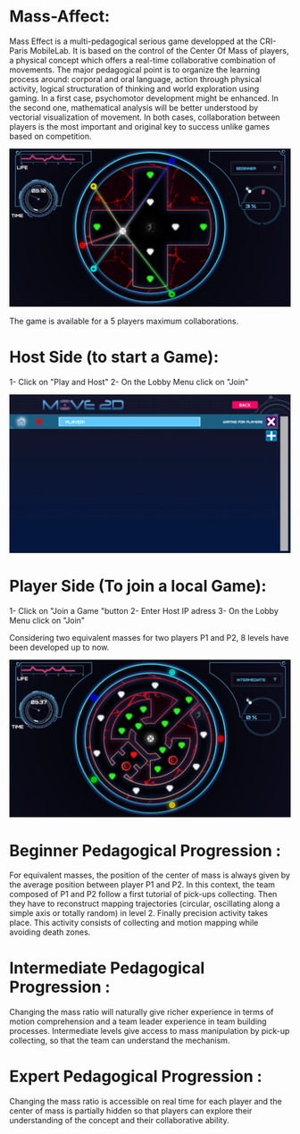 # Mass-Affect:
Mass Effect is a multi-pedagogical serious game developped at the CRI-Paris MobileLab. It is based on the control of the Center Of Mass of players, a physical concept which offers a real-time collaborative combination of movements. The major pedagogical point is to organize the learning process around: corporal and oral language, action through physical activity, logical structuration of thinking and world exploration using gaming. In a first case, psychomotor development might be enhanced. In the second one, mathematical analysis will be better understood by vectorial visualization of movement. In both cases, collaboration between players is the most important and original key to success unlike games based on competition.


![alt tag](https://github.com/MehHam/Move-2D/blob/master/images/ImageCDM.png) 

The game is available for a 5 players maximum collaborations. 

# Host Side (to start a Game):
1- Click on "Play and Host"
2- On the Lobby Menu click on "Join"

![alt tag](https://github.com/MehHam/Move-2D/blob/master/images/Screenshot1.png)

# Player Side (To join a local Game):
1- Click on "Join a Game "button
2- Enter Host IP adress
3- On the Lobby Menu click on "Join"

Considering two equivalent masses for two players P1 and P2, 8 levels have been developed up to now.

![alt tag](https://github.com/MehHam/Move-2D/blob/master/images/level11.png) 

# Beginner Pedagogical Progression :
For equivalent masses, the position of the center of mass is always given by the average position between player P1 and P2. In this context, the team composed of P1 and P2 follow a first tutorial of pick-ups collecting. Then they have to reconstruct mapping trajectories (circular, oscillating along a simple axis or totally random) in level 2. Finally precision activity takes place. This activity consists of collecting and motion mapping while avoiding death zones. 

# Intermediate Pedagogical Progression :
Changing the mass ratio will naturally give richer experience in terms of motion comprehension and a team leader experience in team building processes. Intermediate levels give access to mass manipulation by pick-up collecting, so that the team can understand the mechanism.

# Expert Pedagogical Progression :
Changing the mass ratio is accessible on real time for each player and the center of mass is partially hidden so that players can explore their understanding of the concept and their collaborative ability.  
